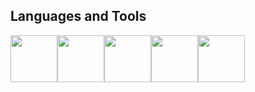 <h2>Languages and Tools</h2>
<img src="https://cdn.jsdelivr.net/gh/devicons/devicon@latest/icons/go/go-original-wordmark.svg" width=75 height=75 /><img src="https://cdn.jsdelivr.net/gh/devicons/devicon@latest/icons/bash/bash-original.svg" width=75 height=75 /><img src="https://cdn.jsdelivr.net/gh/devicons/devicon@latest/icons/linux/linux-original.svg" width=75 height=75 /><img src="https://cdn.jsdelivr.net/gh/devicons/devicon@latest/icons/html5/html5-original-wordmark.svg" width=75 height=75 /><img src="https://cdn.jsdelivr.net/gh/devicons/devicon@latest/icons/css3/css3-original-wordmark.svg" width=75 height=75 />       

